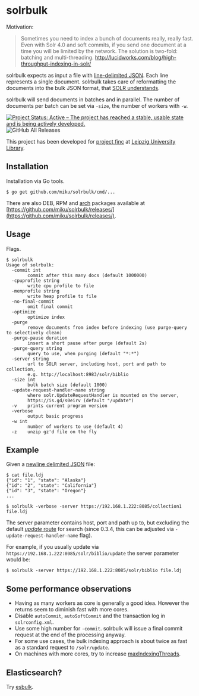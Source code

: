 # solrbulk

Motivation:

> Sometimes you need to index a bunch of documents really, really fast.
  Even with Solr 4.0 and soft commits, if you send one document at a time
  you will be limited by the network. The solution is two-fold: batching
  and multi-threading. http://lucidworks.com/blog/high-throughput-indexing-in-solr/

solrbulk expects as input a file with [line-delimited
JSON](https://en.wikipedia.org/wiki/JSON_Streaming#Line-delimited_JSON). Each
line represents a single document. solrbulk takes care of reformatting the
documents into the bulk JSON format, that [SOLR
understands](https://cwiki.apache.org/confluence/display/solr/Uploading+Data+with+Index+Handlers#UploadingDatawithIndexHandlers-JSONFormattedIndexUpdates).

solrbulk will send documents in batches and in parallel. The number of
documents per batch can be set via `-size`, the number of workers with `-w`.

[![Project Status: Active – The project has reached a stable, usable state and
is being actively
developed.](https://www.repostatus.org/badges/latest/active.svg)](https://www.repostatus.org/#active)
![GitHub All Releases](https://img.shields.io/github/downloads/miku/solrbulk/total.svg)

This project has been developed for [project finc](https://finc.info) at
[Leipzig University Library](https://ub.uni-leipzig.de).

## Installation

Installation via Go tools.

    $ go get github.com/miku/solrbulk/cmd/...

There are also DEB, RPM and
[arch](https://github.com/miku/solrbulk/blob/master/arch/PKGBUILD) packages
available at
[https://github.com/miku/solrbulk/releases/](https://github.com/miku/solrbulk/releases/).

## Usage

Flags.

    $ solrbulk
    Usage of solrbulk:
      -commit int
            commit after this many docs (default 1000000)
      -cpuprofile string
            write cpu profile to file
      -memprofile string
            write heap profile to file
      -no-final-commit
            omit final commit
      -optimize
            optimize index
      -purge
            remove documents from index before indexing (use purge-query to selectively clean)
      -purge-pause duration
            insert a short pause after purge (default 2s)
      -purge-query string
            query to use, when purging (default "*:*")
      -server string
            url to SOLR server, including host, port and path to collection,
            e.g. http://localhost:8983/solr/biblio
      -size int
            bulk batch size (default 1000)
      -update-request-handler-name string
            where solr.UpdateRequestHandler is mounted on the server,
            https://is.gd/s0eirv (default "/update")
      -v    prints current program version
      -verbose
            output basic progress
      -w int
            number of workers to use (default 4)
      -z    unzip gz'd file on the fly

## Example

Given a [newline delimited JSON](http://jsonlines.org/) file:

    $ cat file.ldj
    {"id": "1", "state": "Alaska"}
    {"id": "2", "state": "California"}
    {"id": "3", "state": "Oregon"}
    ...

    $ solrbulk -verbose -server https://192.168.1.222:8085/collection1 file.ldj

The server parameter contains host, port and path up to, but excluding the
default [*update*
route](https://lucene.apache.org/solr/guide/6_6/uploading-data-with-index-handlers.html)
for search (since 0.3.4, this can be adjusted via
`-update-request-handler-name` flag).

For example, if you usually update via `https://192.168.1.222:8085/solr/biblio/update` the server parameter would be:

    $ solrbulk -server https://192.168.1.222:8085/solr/biblio file.ldj

## Some performance observations

* Having as many workers as core is generally a good idea. However the returns seem to diminish fast with more cores.
* Disable `autoCommit`, `autoSoftCommit` and the transaction log in `solrconfig.xml`.
* Use some high number for `-commit`. solrbulk will issue a final commit request at the end of the processing anyway.
* For some use cases, the bulk indexing approach is about twice as fast as a standard request to `/solr/update`.
* On machines with more cores, try to increase [maxIndexingThreads](https://cwiki.apache.org/confluence/display/solr/IndexConfig+in+SolrConfig).

## Elasticsearch?

Try [esbulk](https://github.com/miku/esbulk).
